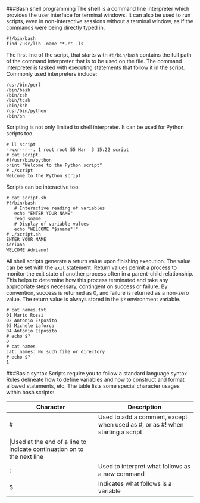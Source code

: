 ###Bash shell programming
The **shell** is a command line interpreter which provides the user interface for terminal windows. It can also be used to run scripts, even in non-interactive sessions without a terminal window, as if the commands were being directly typed in.
```
#!/bin/bash
find /usr/lib -name "*.c" -ls
```

The first line of the script, that starts with ``#!/bin/bash`` contains the full path of the command interpreter that is to be used on the file. The command interpreter is tasked with executing statements that follow it in the script. Commonly used interpreters include:
```
/usr/bin/perl
/bin/bash
/bin/csh
/bin/tcsh
/bin/ksh
/usr/bin/python
/bin/sh
```

Scripting is not only limited to shell interpreter. It can be used for Python scripts too.
```
# ll script
-rwxr--r--. 1 root root 55 Mar  3 15:22 script
# cat script
#!/usr/bin/python
print "Welcome to the Python script"
# ./script
Welcome to the Python script
```

Scripts can be interactive too.

```
# cat script.sh
#!/bin/bash
   # Interactive reading of variables
   echo "ENTER YOUR NAME"
   read sname
   # Display of variable values
   echo "WELCOME "$sname"!"
# ./script.sh
ENTER YOUR NAME
Adriano
WELCOME Adriano!
```

All shell scripts generate a return value upon finishing execution. The value can be set with the ``exit`` statement. Return values permit a process to monitor the exit state of another process often in a parent-child relationship. This helps to determine how this process terminated and take any appropriate steps necessary, contingent on success or failure. By convention, success is returned as 0, and failure is returned as a non-zero value. The return value is always stored in the ``$?`` environment variable.
```
# cat names.txt
01 Mario Rossi
02 Antonio Esposito
03 Michele Laforca
04 Antonio Esposito
# echo $?
0
# cat names
cat: names: No such file or directory
# echo $?
1
```

###Basic syntax
Scripts require you to follow a standard language syntax. Rules delineate how to define variables and how to construct and format allowed statements, etc. The table lists some special character usages within bash scripts:

|Character|Description|
|---------|-----------|
|#|Used to add a comment, except when used as \#, or as #! when starting a script|
|\\|Used at the end of a line to indicate continuation on to the next line|
|;|Used to interpret what follows as a new command|
|$|Indicates what follows is a variable|







